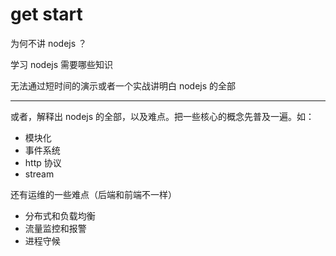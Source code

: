 # get start

为何不讲 nodejs ？

学习 nodejs 需要哪些知识

无法通过短时间的演示或者一个实战讲明白 nodejs 的全部

-----

或者，解释出 nodejs 的全部，以及难点。把一些核心的概念先普及一遍。如：

- 模块化
- 事件系统
- http 协议
- stream

还有运维的一些难点（后端和前端不一样）

- 分布式和负载均衡
- 流量监控和报警
- 进程守候
